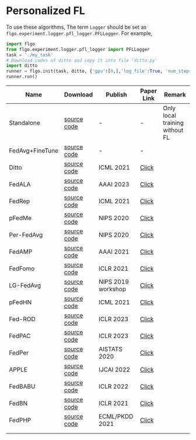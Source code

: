 # Personalized FL

To use these algorithms, The term `Logger` should be set as `flgo.experiment.logger.pfl_logger.PFLLogger`. For example,
```python
import flgo
from flgo.experiment.logger.pfl_logger import PFLLogger
task = './my_task'
# Download codes of ditto and copy it into file 'ditto.py'
import ditto
runner = flgo.init(task, ditto, {'gpu':[0,],'log_file':True, 'num_steps':5}, Logger=PFLLogger)
runner.run()
```

| **Name**        | **Download**                                                                                              | **Publish**        | **Paper Link**                                                   | **Remark**                     |
|-----------------|-----------------------------------------------------------------------------------------------------------|--------------------|------------------------------------------------------------------|--------------------------------|
| Standalone      | [source code](https://raw.githubusercontent.com/WwZzz/easyFL/FLGo/resources/algorithm/standalone.py)      | -                  | -                                                                | Only local training without FL |
| FedAvg+FineTune | [source code](https://raw.githubusercontent.com/WwZzz/easyFL/FLGo/resources/algorithm/fedavg_finetune.py) | -                  | -                                                                |                                |
| Ditto           | [source code](https://raw.githubusercontent.com/WwZzz/easyFL/FLGo/resources/algorithm/ditto.py)           | ICML 2021          | [Click](http://arxiv.org/abs/2007.14390)                         |                                |
| FedALA          | [source code](https://raw.githubusercontent.com/WwZzz/easyFL/FLGo/resources/algorithm/fedala.py)          | AAAI 2023          | [Click](http://arxiv.org/abs/2212.01197)                         |                                |
| FedRep          | [source code](https://raw.githubusercontent.com/WwZzz/easyFL/FLGo/resources/algorithm/fedrep.py)          | ICML 2021          | [Click](http://arxiv.org/abs/2102.07078)                         |                                |
| pFedMe          | [source code](https://raw.githubusercontent.com/WwZzz/easyFL/FLGo/resources/algorithm/pfedme.py)          | NIPS 2020          | [Click](http://arxiv.org/abs/2006.08848)                         |                                |                                         |
| Per-FedAvg      | [source code](https://raw.githubusercontent.com/WwZzz/easyFL/FLGo/resources/algorithm/perfedavg.py)       | NIPS 2020          | [Click](http://arxiv.org/abs/2002.07948)                         |                                |
| FedAMP          | [source code](https://raw.githubusercontent.com/WwZzz/easyFL/FLGo/resources/algorithm/fedamp.py)          | AAAI 2021          | [Click](http://arxiv.org/abs/2007.03797)                         |                                |
| FedFomo         | [source code](https://raw.githubusercontent.com/WwZzz/easyFL/FLGo/resources/algorithm/fedfomo.py)         | ICLR 2021          | [Click](http://arxiv.org/abs/2012.08565)                         |                                |
| LG-FedAvg       | [source code](https://raw.githubusercontent.com/WwZzz/easyFL/FLGo/resources/algorithm/lgfedavg.py)        | NIPS 2019 workshop | [Click](http://arxiv.org/abs/2001.01523)                         |                                |
| pFedHN          | [source code](https://raw.githubusercontent.com/WwZzz/easyFL/FLGo/resources/algorithm/pfedhn.py)          | ICML 2021          | [Click](https://proceedings.mlr.press/v139/shamsian21a.html)     |                                |
| Fed-ROD         | [source code](https://raw.githubusercontent.com/WwZzz/easyFL/FLGo/resources/algorithm/fedrod.py)          | ICLR 2023          | [Click](https://openreview.net/forum?id=I1hQbx10Kxn)             |                                |
| FedPAC          | [source code](https://raw.githubusercontent.com/WwZzz/easyFL/FLGo/resources/algorithm/fedpac.py)          | ICLR 2023          | [Click](http://arxiv.org/abs/2306.11867)                         |                                |
| FedPer          | [source code](https://raw.githubusercontent.com/WwZzz/easyFL/FLGo/resources/algorithm/fedper.py)          | AISTATS 2020       | [Click](https://arxiv.org/abs/1912.00818)                        |                                |
| APPLE           | [source code](https://raw.githubusercontent.com/WwZzz/easyFL/FLGo/resources/algorithm/apple.py)           | IJCAI 2022         | [Click](https://www.ijcai.org/proceedings/2022/301)              |                                |
| FedBABU         | [source code](https://raw.githubusercontent.com/WwZzz/easyFL/FLGo/resources/algorithm/fedbabu.py)         | ICLR 2022          | [Click](https://arxiv.org/abs/2106.06042)                        |                                |
| FedBN           | [source code](https://raw.githubusercontent.com/WwZzz/easyFL/FLGo/resources/algorithm/fedbn.py)           | ICLR 2021          | [Click](https://openreview.net/pdf?id=6YEQUn0QICG)               |                                |
| FedPHP          | [source code](https://raw.githubusercontent.com/WwZzz/easyFL/FLGo/resources/algorithm/fedphp.py)          | ECML/PKDD 2021     | [Click](https://dl.acm.org/doi/abs/10.1007/978-3-030-86486-6_36) |                                |
|                 |                                                                                                           |                    |                                                                  |                                |
|                 |                                                                                                           |                    |                                                                  |                                |
